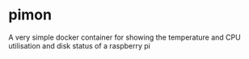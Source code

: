# pimon
A very simple docker container for showing the temperature and CPU utilisation and disk status of a raspberry pi

